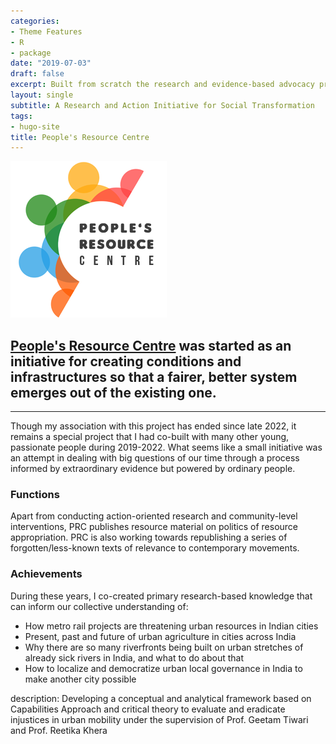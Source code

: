 ```yaml
---
categories:
- Theme Features
- R
- package
date: "2019-07-03"
draft: false
excerpt: Built from scratch the research and evidence-based advocacy programme encompassing diverse thematic areas including urban mobility, urban agriculture, urban rivers and riverfronts, democratising urban local governance, and climate justice that engaged prominent media, policymakers, scholars, civil society organisations and citizens alike.
layout: single
subtitle: A Research and Action Initiative for Social Transformation   
tags:
- hugo-site
title: People's Resource Centre
---
```


![PRC Logo](PRC_logo.png)

## [People's Resource Centre](http://prcindia.in) was started as an initiative for creating conditions and infrastructures so that a fairer, better system emerges out of the existing one.  

---

Though my association with this project has ended since late 2022, it remains a special project that I had co-built with many other young, passionate people during 2019-2022. What seems like a small initiative was an attempt in dealing with big questions of our time through a process informed by extraordinary evidence but powered by ordinary people.   

### Functions
Apart from conducting action-oriented research and community-level interventions, PRC publishes resource material on politics of resource appropriation. PRC is also working towards republishing a series of forgotten/less-known texts of relevance to contemporary movements.

### Achievements
During these years, I co-created primary research-based knowledge that can inform our collective understanding of: 
- How metro rail projects are threatening urban resources in Indian cities
- Present, past and future of urban agriculture in cities across India
- Why there are so many riverfronts being built on urban stretches of already sick rivers in India, and what to do about that  
- How to localize and democratize urban local governance in India to make another city possible

description: Developing a conceptual and analytical framework based on Capabilities Approach and critical theory to evaluate and eradicate injustices in urban mobility under the supervision of Prof. Geetam Tiwari and Prof. Reetika Khera

